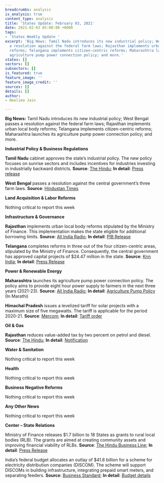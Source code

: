 ```yaml
---
breadcrumbs: analysis
is_analysis: true
content_type: analysis
title: 'States Update: February 03, 2021'
date: 2021-02-03 05:00:00 +0000
tags:
- 'States Weekly Update '
excerpt: 'Big News: Tamil Nadu introduces its new industrial policy; West Bengal passes
  a resolution against the federal farm laws; Rajasthan implements urban local body
  reforms; Telangana implements citizen-centric reforms; Maharashtra launches its
  agriculture pump power connection policy; and more.'
states: []
sectors: []
subsectors: []
is_featured: true
feature_image: ''
feature_image_credit: ''
sources: []
details: []
author:
- Neelima Jain

---
```

**Big News:** Tamil Nadu introduces its new industrial policy; West Bengal passes a resolution against the federal farm laws; Rajasthan implements urban local body reforms; Telangana implements citizen-centric reforms; Maharashtra launches its agriculture pump power connection policy; and more.

**Industrial Policy & Business Regulations**

**Tamil Nadu** cabinet approves the state’s industrial policy. The new policy focuses on sunrise sectors and includes incentives for industries investing in industrially backward districts. **Source**: [The Hindu](https://www.thehindu.com/news/national/tamil-nadu/52257-cr-investment-proposals-cleared/article33700198.ece); **In detail**: [Press release](https://cms.tn.gov.in/sites/default/files/press_release/pr290121_e_65.pdf)

**West Bengal** passes a resolution against the central government’s three farm laws. **Source**: [Hindustan Times](https://www.hindustantimes.com/india-news/west-bengal-passes-resolution-against-three-farm-laws-sixth-state-to-do-so-101611832758966.html)

**Land Acquisition & Labor Reforms**

Nothing critical to report this week

**Infrastructure & Governance**

**Rajasthan** implements urban local body reforms stipulated by the Ministry of Finance. This implementation makes the state eligible for additional borrowing limits. **Source**: [All India Radio](http://newsonair.com/Main-News-Details.aspx?id=408798); **In detail**: [PIB Release](https://pib.nic.in/PressReleasePage.aspx?PRID=1692904)

**Telangana** completes reforms in three out of the four citizen-centric areas, stipulated by the Ministry of Finance. Consequently, the central government has approved capital projects of $24.47 million in the state. **Source**: [Knn India](https://knnindia.co.in/news/newsdetails/state/telangana-gets-additional-rs179-cr-as-an-incentive-for-completing-citizen-centric-reforms); **In detail**: [Press Release](https://pib.gov.in/PressReleaseIframePage.aspx?PRID=1693500)

**Power & Renewable Energy**

**Maharashtra** launches its agriculture pump power connection policy. The policy aims to provide eight hour power supply to farmers in the next three years (2021-23). **Source**: [All India Radio](http://newsonair.com/Main-News-Details.aspx?id=408780); **In detail**: [Agriculture Pump Policy](https://www.mahadiscom.in/solar/AG_Policy/202012181511437310.pdf) (In Marathi)

**Himachal Pradesh** issues a levelized tariff for solar projects with a maximum size of five megawatts. The tariff is applicable for the period 2020-21. **Source**: [Mercom](https://mercomindia.com/himachal-pradesh-tariffs-solar-projects/); **In detail**: [Tariff order](http://hperc.org/File/SM79-2020.pdf)

**Oil & Gas**

**Rajasthan** reduces value-added tax by two percent on petrol and diesel. **Source**: [The Hindu](https://www.thehindu.com/news/national/other-states/rajasthan-govt-announces-2-cut-in-vat-on-petrol-diesel/article33693199.ece); **In detail**: [Notification](http://www.finance.rajasthan.gov.in/PDFDOCS/TAX/CCT/F-CCT-9250-28012021.pdf)

**Water & Sanitation**

Nothing critical to report this week

**Health**

Nothing critical to report this week

**Business Negative Reforms**

Nothing critical to report this week

**Any Other News**

Nothing critical to report this week

**Center – State Relations**

Ministry of Finance releases $1.7 billion to 18 States as grants to rural local bodies (RLB). The grants are aimed at creating community assets and improving financial viability of RLBs. **Source**: [The Hindu Business Line](https://www.thehindubusinessline.com/economy/department-of-expenditure-releases-rs-12351-crore-to-18-states-for-grants-to-rural-local-bodies/article33675380.ece); **In detail**: [Press Release](https://pib.gov.in/PressReleasePage.aspx?PRID=1692616)

India’s federal budget allocates an outlay of $41.8 billion for a scheme for electricity distribution companies (DISCOM). The scheme will support DISCOMs in building infrastructure, integrating prepaid smart meters, and separating feeders. **Source**: [Business Standard](https://www.business-standard.com/budget/article/budget-2021-power-discoms-get-second-chance-rs-3-05-trillion-for-reforms-121020100568_1.html); **In detail**: [Budget details](https://www.indiabudget.gov.in/)